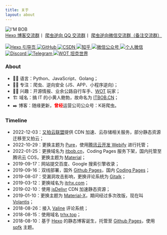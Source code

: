 ```yaml
---
title: 关于
layout: about
---
```


<img class="nofancybox" src="https://cdn.itbob.cn/img/about/bob.png" alt="I'M BOB"/>
<br>
<!-- <div class="text-roll">
    <p>
        <span>ITBOB ● 鲍勃</span>
    </p>
</div> -->

<div class="group">
    <a href="https://cdn.itbob.cn/img/about/qq_group_hexo.jpg" title="点击扫码加入 Hexo 博客交流群">Hexo 博客交流群</a>丨
    <a href="https://cdn.itbob.cn/img/about/qq_group_spider.jpg" title="点击扫码加入爬虫逆向 QQ 交流群">爬虫逆向 QQ 交流群</a>丨
    <a href="https://cdn.itbob.cn/img/about/weixin.jpg" title="点击扫码加入爬虫逆向微信交流群（备注交流群）">爬虫逆向微信交流群（备注交流群）</a>
</div>
<br>

<div class="contact">
    <a href="https://itbob.cn/" title="Hexo 引导页">
        <img class="nofancybox" src="https://cdn.itbob.cn/img/about/logo_hexo.png" alt="Hexo 引导页"/>
    </a>
    <a href="https://github.com/TRHX" title="GitHub">
        <img class="nofancybox" src="https://cdn.itbob.cn/img/about/logo_github.png" alt="GitHub"/>
    </a>
    <a href="https://itrhx.blog.csdn.net/?type=blog" title="CSDN">
        <img class="nofancybox" src="https://cdn.itbob.cn/img/about/logo_csdn.png" alt="CSDN"/>
    </a>
    <a href="https://www.zhihu.com/people/itrhx" title="知乎">
        <img class="nofancybox" src="https://cdn.itbob.cn/img/about/logo_zhihu.png" alt="知乎"/>
    </a>
    <a href="https://cdn.itbob.cn/img/about/mp.weixin.png" title="微信公众号">
        <img class="nofancybox" src="https://cdn.itbob.cn/img/about/logo_mp.weixin.png" alt="微信公众号"/>
    </a>
    <a href="https://cdn.itbob.cn/img/about/weixin.jpg" title="个人微信">
        <img class="nofancybox weixin" src="https://cdn.itbob.cn/img/about/logo_weixin.png" alt="个人微信"/>
    </a>
    <a href="http://discordapp.com/users/1124152819423920188" title="Discord">
        <img class="nofancybox" src="https://cdn.itbob.cn/img/about/logo_discord.png" alt="Discord"/>
    </a>
    <a href="https://t.me/itbob1" title="Telegram">
        <img class="nofancybox" src="https://cdn.itbob.cn/img/about/logo_telegram.png" alt="Telegram"/>
    </a>
    <a href="https://wotgame.cn/zh-cn/community/accounts/7050733952-%E8%88%92%E5%B0%8F%E5%85%8B%E4%B8%8E%E8%B4%9D%E5%B0%8F%E5%A1%94/" title="WOT 坦克世界">
        <img class="nofancybox" src="https://cdn.itbob.cn/img/about/logo_wot.png" alt="WOT 坦克世界"/>
    </a>
</div>

### About

- 👨‍💻 语言：Python、JavaScript、Golang；
- 👨‍🎓 专注：爬虫、逆向安全 (JS、APP、小程序逆向)；
- 🚴‍♀️ 兴趣：开源情报、业余公路自行车手、[WOT](https://wot.360.cn/) 玩家；
- 🏗️ 域名：搞 IT 的小黄人鲍勃，故命名为 [ITBOB.CN](https://www.itbob.cn/)；
- ✒️ 博客：随缘更新，<font color='red'>**曾经**</font>运营公司公众号：K哥爬虫。

<!-- ### Contact -->

<!-- <font color='red'>**爬虫逆向微信交流群：添加微信 IT-BOB**</font> -->


### Timeline

- 2022-12-03：[又拍云联盟](https://www.upyun.com/league)提供 CDN 加速、云存储相关服务，部分静态资源迁移至又拍云；
- 2022-10-29：更换主题为 [Pure](https://github.com/renbaoshuo/hexo-theme-pure)，使用[腾讯云开发 Webify](https://webify.cloudbase.net/) 进行托管；
- 2022-01-25：更换域名为 [itbob.cn](https://www.itbob.cn/)，Coding Pages 服务下架，国内托管至腾讯云 COS，更换主题为 [Material](https://github.com/bollnh/hexo-theme-material)；
- 2019-09-17：网站提交百度、Google 搜索引擎收录；
- 2019-09-16：双线部署，国外 [Github Pages](https://pages.github.com/)，国内 [Coding Pages](https://coding.net/)；
- 2019-08-07：受漏洞攻击影响，更换评论系统为 [Gitalk](https://gitalk.github.io/)；
- 2019-03-12：更换域名为 [itrhx.com](https://www.itrhx.com/)；
- 2019-02-10：使用 [jsDelivr](https://www.jsdelivr.com/) CDN 加速静态资源；
- 2019-01-10：更换主题为 [Material-X](https://github.com/xaoxuu/hexo-theme-material-x)，期间经过多次改版，现在叫 [Volantis](https://github.com/volantis-x/hexo-theme-volantis)；
- 2018-08-26：接入 [Valine](https://valine.js.org/) 评论系统；
- 2018-08-15：使用域名 [trhx.top](trhx.top)；
- 2018-08-10：基于 [Hexo](https://hexo.io/) 的静态博客诞生，托管至 [Github Pages](https://pages.github.com/)，使用 [spfk](https://github.com/luuman/hexo-theme-spfk) 主题。

<!-- ### Tips

- **<font color=red>想要查看或发布评论，请确保您的网络能正常访问 [Github](https://github.com/)；</font>**
- **<font color=red>由于评论调用的是 Github 的 Issues 功能，您参与评论后，有新评论也会邮件通知您，不想收到通知请前往 [Issues](https://github.com/TRHX/TRHX.github.io/issues) 页面取消通知。</font>** -->

